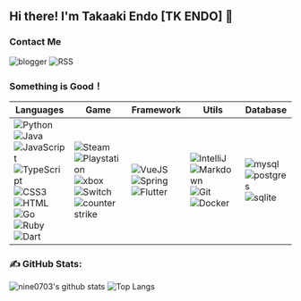## Hi there! I'm Takaaki Endo [TK ENDO] 👋
### Contact Me
![blogger](https://img.shields.io/badge/blogger-FF5722.svg?logo=blogger&logoColor=white&style=for-the-badge)
![RSS](https://img.shields.io/badge/RSS-FFA500.svg?logo=rss&logoColor=white&style=for-the-badge)

### Something is Good！
| Languages| Game| Framework | Utils  | Database  |
| ----------------------------------------------- | ------------------------------------------------------------ | ------------------------------------------------------------ | ------------------------------------------------------------ | ------------------------------------------------------------ |
| ![Python](https://img.shields.io/badge/Python-14354C.svg?logo=python&logoColor=white) ![Java](https://img.shields.io/badge/Java-3178C6.svg?logo=coffeescript&logoColor=white) ![JavaScript](https://img.shields.io/badge/JavaScript-F7DF1E?logo=JavaScript&logoColor=333) ![TypeScript](https://img.shields.io/badge/TypeScript-3178C6?logo=TypeScript&logoColor=fff) ![CSS3](https://img.shields.io/badge/CSS3-1572B6?logo=CSS3&logoColor=fff) ![HTML](https://img.shields.io/badge/HTML-239120.svg?logo=html5&logoColor=white) ![Go](https://img.shields.io/badge/Go-00ADD8.svg?logo=go&logoColor=white) ![Ruby](https://img.shields.io/badge/Ruby-CC342D.svg?logo=ruby&logoColor=white) ![Dart](https://img.shields.io/badge/Dart-0175C2.svg?logo=dart&logoColor=white) | ![Steam](https://img.shields.io/badge/Steam-000000.svg?logo=steam&logoColor=white) ![Playstation](https://img.shields.io/badge/Playstation-003791.svg?logo=playstation&logoColor=white) ![xbox](https://img.shields.io/badge/Xbox-107C10.svg?logo=xbox&logoColor=white) ![Switch](https://img.shields.io/badge/Switch-E60012.svg?logo=nintendo-switch&logoColor=white) ![counter strike](https://img.shields.io/badge/Counter%20strike-000000.svg?logo=counter-strike) | ![VueJS](https://img.shields.io/badge/Vue.js-35495e.svg?logo=vue.js&logoColor=4FC08D) ![Spring](https://img.shields.io/badge/Spring-6DB33F.svg?logo=spring&logoColor=white) ![Flutter](https://img.shields.io/badge/Flutter-02569B.svg?logo=flutter&logoColor=white) | ![IntelliJ](https://img.shields.io/badge/IntelliJ%20IDEA-black?logo=intellij-idea&logoColor=white) ![Markdown](https://img.shields.io/badge/Markdown-000000.svg?logo=markdown&logoColor=white) ![Git](https://img.shields.io/badge/Git-black?logo=git) ![Docker](https://img.shields.io/badge/Docker-2496ED?logo=docker&logoColor=white) | ![mysql](https://img.shields.io/badge/MySQL-00000f.svg?logo=mysql&logoColor=white) ![postgres](https://img.shields.io/badge/Postgres-316192.svg?logo=postgreSQL&logoColor=white) ![sqlite](https://img.shields.io/badge/SQLite-07405e.svg?logo=sqlite&logoColor=white) |

### **✍️ GitHub Stats:**
![nine0703's github stats](https://github-readme-stats.vercel.app/api?username=nine0703&show_icons=true&hide_title=true&count_private=true)
![Top Langs](https://github-readme-stats.vercel.app/api/top-langs/?username=nine0703&layout=compact)


